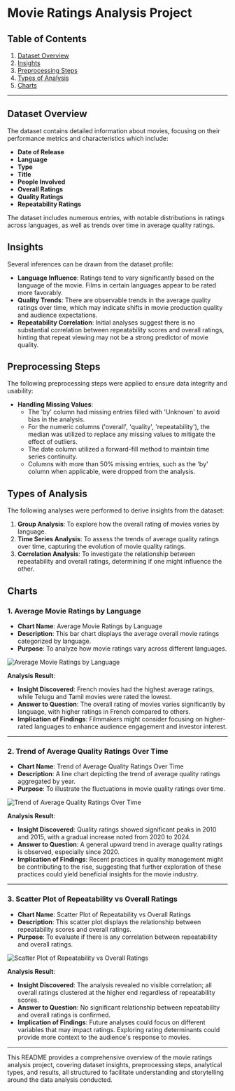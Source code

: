 # Movie Ratings Analysis Project

## Table of Contents
1. [Dataset Overview](#dataset-overview)
2. [Insights](#insights)
3. [Preprocessing Steps](#preprocessing-steps)
4. [Types of Analysis](#types-of-analysis)
5. [Charts](#charts)

---

## Dataset Overview

The dataset contains detailed information about movies, focusing on their performance metrics and characteristics which include:
- **Date of Release**
- **Language**
- **Type**
- **Title**
- **People Involved**
- **Overall Ratings**
- **Quality Ratings**
- **Repeatability Ratings**

The dataset includes numerous entries, with notable distributions in ratings across languages, as well as trends over time in average quality ratings.

## Insights

Several inferences can be drawn from the dataset profile:
- **Language Influence**: Ratings tend to vary significantly based on the language of the movie. Films in certain languages appear to be rated more favorably.
- **Quality Trends**: There are observable trends in the average quality ratings over time, which may indicate shifts in movie production quality and audience expectations.
- **Repeatability Correlation**: Initial analyses suggest there is no substantial correlation between repeatability scores and overall ratings, hinting that repeat viewing may not be a strong predictor of movie quality.

## Preprocessing Steps

The following preprocessing steps were applied to ensure data integrity and usability:
- **Handling Missing Values**: 
  - The 'by' column had missing entries filled with 'Unknown' to avoid bias in the analysis.
  - For the numeric columns ('overall', 'quality', 'repeatability'), the median was utilized to replace any missing values to mitigate the effect of outliers.
  - The date column utilized a forward-fill method to maintain time series continuity.
  - Columns with more than 50% missing entries, such as the 'by' column when applicable, were dropped from the analysis.

## Types of Analysis

The following analyses were performed to derive insights from the dataset:

1. **Group Analysis**: To explore how the overall rating of movies varies by language.
2. **Time Series Analysis**: To assess the trends of average quality ratings over time, capturing the evolution of movie quality ratings.
3. **Correlation Analysis**: To investigate the relationship between repeatability and overall ratings, determining if one might influence the other.

## Charts

### 1. Average Movie Ratings by Language
- **Chart Name**: Average Movie Ratings by Language
- **Description**: This bar chart displays the average overall movie ratings categorized by language.
- **Purpose**: To analyze how movie ratings vary across different languages.

![Average Movie Ratings by Language](average_movie_ratings_by_language.png)

**Analysis Result**:
- **Insight Discovered**: French movies had the highest average ratings, while Telugu and Tamil movies were rated the lowest.
- **Answer to Question**: The overall rating of movies varies significantly by language, with higher ratings in French compared to others.
- **Implication of Findings**: Filmmakers might consider focusing on higher-rated languages to enhance audience engagement and investor interest.

---

### 2. Trend of Average Quality Ratings Over Time
- **Chart Name**: Trend of Average Quality Ratings Over Time
- **Description**: A line chart depicting the trend of average quality ratings aggregated by year.
- **Purpose**: To illustrate the fluctuations in movie quality ratings over time.

![Trend of Average Quality Ratings Over Time](average_quality_trend.png)

**Analysis Result**:
- **Insight Discovered**: Quality ratings showed significant peaks in 2010 and 2015, with a gradual increase noted from 2020 to 2024.
- **Answer to Question**: A general upward trend in average quality ratings is observed, especially since 2020.
- **Implication of Findings**: Recent practices in quality management might be contributing to the rise, suggesting that further exploration of these practices could yield beneficial insights for the movie industry.

---

### 3. Scatter Plot of Repeatability vs Overall Ratings
- **Chart Name**: Scatter Plot of Repeatability vs Overall Ratings
- **Description**: This scatter plot displays the relationship between repeatability scores and overall ratings.
- **Purpose**: To evaluate if there is any correlation between repeatability and overall ratings.

![Scatter Plot of Repeatability vs Overall Ratings](repeatability_vs_overall.png)

**Analysis Result**:
- **Insight Discovered**: The analysis revealed no visible correlation; all overall ratings clustered at the higher end regardless of repeatability scores.
- **Answer to Question**: No significant relationship between repeatability and overall ratings is confirmed.
- **Implication of Findings**: Future analyses could focus on different variables that may impact ratings. Exploring rating determinants could provide more context to the audience's response to movies.

--- 

This README provides a comprehensive overview of the movie ratings analysis project, covering dataset insights, preprocessing steps, analytical types, and results, all structured to facilitate understanding and storytelling around the data analysis conducted.
